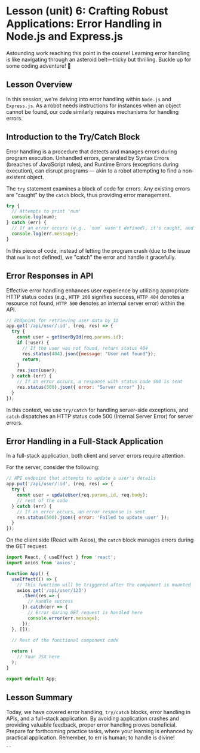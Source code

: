 # Lesson (unit) 6: Crafting Robust Applications: Error Handling in Node.js and Express.js
Astounding work reaching this point in the course! Learning error handling is 
like navigating through an asteroid belt—tricky but thrilling. Buckle up for 
some coding adventure! 🚀

## Lesson Overview
In this session, we're delving into error handling within `Node.js` and `Express.js`. As a robot needs instructions for instances when an object 
cannot be found, our code similarly requires mechanisms for handling errors.

## Introduction to the Try/Catch Block
Error handling is a procedure that detects and manages errors during program 
execution. Unhandled errors, generated by Syntax Errors (breaches of 
JavaScript rules), and Runtime Errors (exceptions during execution), can 
disrupt programs — akin to a robot attempting to find a non-existent object.

The `try` statement examines a block of code for errors. Any existing errors 
are "caught" by the `catch` block, thus providing error management.

```JavaScript
try {
  // Attempts to print 'num'
  console.log(num);
} catch (err) {
  // If an error occurs (e.g., `num` wasn't defined), it's caught, and an error message is printed
  console.log(err.message);
}
```
In this piece of code, instead of letting the program crash (due to the issue 
that `num` is not defined), we "catch" the error and handle it gracefully.

## Error Responses in API
Effective error handling enhances user experience by utilizing appropriate 
HTTP status codes (e.g., `HTTP 200` signifies success, `HTTP 404` denotes a 
resource not found, `HTTP 500` denotes an internal server error) within the API.

```JavaScript
// Endpoint for retrieving user data by ID
app.get('/api/user/:id', (req, res) => {
  try {
    const user = getUserById(req.params.id);
    if (!user) {
      // If the user was not found, return status 404
      res.status(404).json({message: "User not found"});
      return;
    }
    res.json(user);
  } catch (err) {
    // If an error occurs, a response with status code 500 is sent
    res.status(500).json({ error: "Server error" });
  }
});
```
In this context, we use `try/catch` for handling server-side exceptions, and `catch` dispatches an HTTP status code 500 (Internal Server Error) for server errors.

## Error Handling in a Full-Stack Application
In a full-stack application, both client and server errors require attention.

For the server, consider the following:

```JavaScript
// API endpoint that attempts to update a user's details
app.put('/api/user/:id', (req, res) => {
  try {
    const user = updateUser(req.params.id, req.body);
    // rest of the code
  } catch (err) {
    // If an error occurs, an error response is sent
    res.status(500).json({ error: 'Failed to update user' });
  }
});
```
On the client side (React with Axios), the `catch` block manages errors 
during the GET request.

```JavaScript
import React, { useEffect } from 'react';
import axios from 'axios';

function App() {
  useEffect(() => {
    // This function will be triggered after the component is mounted
    axios.get('/api/user/123')
      .then(res => {
        // Handle success
      }).catch(err => {
        // Error during GET request is handled here
        console.error(err.message);
      });
  }, []);
 
  // Rest of the functional component code

  return (
    // Your JSX here
  );
}

export default App;
```

## Lesson Summary
Today, we have covered error handling, `try/catch` blocks, error handling in 
APIs, and a full-stack application. By avoiding application crashes and 
providing valuable feedback, proper error handling proves beneficial. Prepare 
for forthcoming practice tasks, where your learning is enhanced by practical 
application. Remember, to err is human; to handle is divine!

```
``